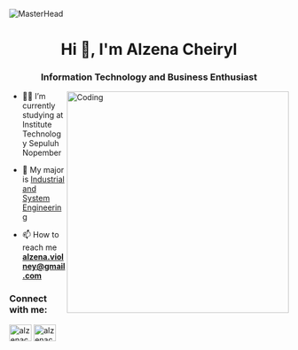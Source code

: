 ![MasterHead](https://user-images.githubusercontent.com/86270481/214122618-1bf43327-cdef-456e-81fe-fc71a9070c07.gif)
<h1 align="center">Hi 👋, I'm Alzena Cheiryl</h1>
<h3 align="center">Information Technology and Business Enthusiast</h3>
<img align="right" alt="Coding" width="400" src="https://i.pinimg.com/originals/f0/f0/d9/f0f0d932d6e39c7af5aa305cbd8da735.gif">


- 👨‍💻 I’m currently studying at Institute Technology Sepuluh Nopember

- 📝 My major is [Industrial and System Engineering](https://www.its.ac.id/tindustri/en/home/)

- 📫 How to reach me **alzena.violney@gmail.com**

<h3 align="left">Connect with me:</h3>
<p align="left">
<a href="https://linkedin.com/in/alzenacheiryl" target="blank"><img align="center" src="https://raw.githubusercontent.com/rahuldkjain/github-profile-readme-generator/master/src/images/icons/Social/linked-in-alt.svg" alt="alzenacheiryl" height="30" width="40" /></a>
<a href="https://instagram.com/alzenacheiryl" target="blank"><img align="center" src="https://raw.githubusercontent.com/rahuldkjain/github-profile-readme-generator/master/src/images/icons/Social/instagram.svg" alt="alzenacheiryl" height="30" width="40" /></a>
</p>
